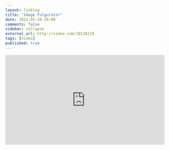 ```yaml
---
layout: linklog
title: "Image Fulgurator"
date: 2012-05-29 20:09
comments: false
sidebar: collapse
external_url: http://vimeo.com/10118219
tags: [Video]
published: true
---
```

<div class="flex-video"><iframe src="http://player.vimeo.com/video/10118219" width="500" height="281" frameborder="0" webkitAllowFullScreen mozallowfullscreen allowFullScreen></iframe></div>